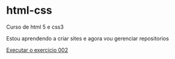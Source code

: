 # html-css
 Curso de html 5 e css3

Estou aprendendo a criar sites e agora vou gerenciar repositorios

<a href="https://marciodantas7.github.io/html-css/exercicios/ex002/index.html"> Executar o exercicio 002